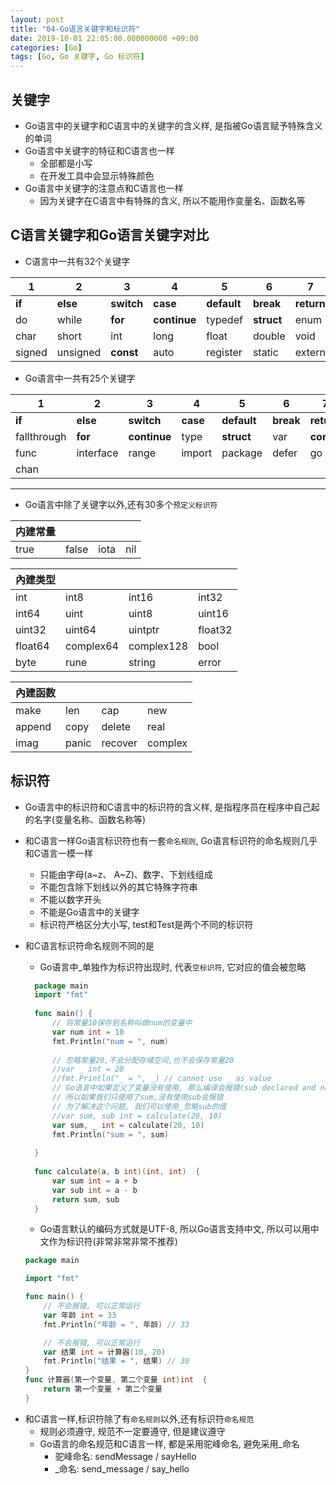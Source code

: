 ```yaml
---
layout: post
title: "04-Go语言关键字和标识符"
date: 2019-10-01 22:05:00.000000000 +09:00
categories: [Go]
tags: [Go, Go 关键字, Go 标识符]
---
```


## 关键字

- Go语言中的关键字和C语言中的关键字的含义样, 是指被Go语言赋予特殊含义的单词
- Go语言中关键字的特征和C语言也一样
  - 全部都是小写
  - 在开发工具中会显示特殊颜色
- Go语言中关键字的注意点和C语言也一样
  - 因为关键字在C语言中有特殊的含义, 所以不能用作变量名、函数名等

## C语言关键字和Go语言关键字对比

- C语言中一共有32个关键字

| 1      | 2        | 3          | 4            | 5           | 6          | 7          | 8        |
| ------ | -------- | ---------- | ------------ | ----------- | ---------- | ---------- | -------- |
| **if** | **else** | **switch** | **case**     | **default** | **break**  | **return** | **goto** |
| do     | while    | **for**    | **continue** | typedef     | **struct** | enum       | union    |
| char   | short    | int        | long         | float       | double     | void       | sizeof   |
| signed | unsigned | **const**  | auto         | register    | static     | extern     | volatile |

- Go语言中一共有25个关键字

| 1           | 2         | 3            | 4        | 5           | 6         | 7          | 8        |
| ----------- | --------- | ------------ | -------- | ----------- | --------- | ---------- | -------- |
| **if**      | **else**  | **switch**   | **case** | **default** | **break** | **return** | **goto** |
| fallthrough | **for**   | **continue** | type     | **struct**  | var       | **const**  | map      |
| func        | interface | range        | import   | package     | defer     | go         | select   |
| chan        |           |              |          |             |           |            |          |

------

- Go语言中除了关键字以外,还有30多个`预定义标识符`

| 内建常量 |       |      |      |
| ---- | ----- | ---- | ---- |
| true | false | iota | nil  |

| 內建类型    |           |            |         |
| ------- | --------- | ---------- | ------- |
| int     | int8      | int16      | int32   |
| int64   | uint      | uint8      | uint16  |
| uint32  | uint64    | uintptr    | float32 |
| float64 | complex64 | complex128 | bool    |
| byte    | rune      | string     | error   |

| 內建函数   |       |         |         |
| ------ | ----- | ------- | ------- |
| make   | len   | cap     | new     |
| append | copy  | delete  | real    |
| imag   | panic | recover | complex |

## 标识符

- Go语言中的标识符和C语言中的标识符的含义样, 是指程序员在程序中自己起的名字(变量名称、函数名称等)


- 和C语言一样Go语言标识符也有一套`命名规则`, Go语言标识符的命名规则几乎和C语言一模一样

  + 只能由字母(a~z、 A~Z)、数字、下划线组成
  + 不能包含除下划线以外的其它特殊字符串
  + 不能以数字开头
  + 不能是Go语言中的关键字
  + 标识符严格区分大小写, test和Test是两个不同的标识符

- 和C语言标识符命名规则不同的是

  - Go语言中_单独作为标识符出现时, 代表`空标识符`, 它对应的值会被忽略

  ```go
    package main
    import "fmt"
    
    func main() {
        // 将常量10保存到名称叫做num的变量中
        var num int = 10
        fmt.Println("num = ", num)
    
        // 忽略常量20,不会分配存储空间,也不会保存常量20
        //var _ int = 20
        //fmt.Println("_ = ", _) // cannot use _ as value
        // Go语言中如果定义了变量没有使用, 那么编译会报错(sub declared and not used)
        // 所以如果我们只使用了sum,没有使用sub会报错
        // 为了解决这个问题, 我们可以使用_忽略sub的值
        //var sum, sub int = calculate(20, 10)
        var sum, _ int = calculate(20, 10)
        fmt.Println("sum = ", sum)
    
    }
    
    func calculate(a, b int)(int, int)  {
        var sum int = a + b
        var sub int = a - b
        return sum, sub
    }
  ```

  + Go语言默认的编码方式就是UTF-8, 所以Go语言支持中文, 所以可以用中文作为标识符(非常非常非常不推荐)

  ```go
  package main
  
  import "fmt"
  
  func main() {
      // 不会报错, 可以正常运行
      var 年龄 int = 33
      fmt.Println("年龄 = ", 年龄) // 33
  
      // 不会报错, 可以正常运行
      var 结果 int = 计算器(10, 20)
      fmt.Println("结果 = ", 结果) // 30
  }
  func 计算器(第一个变量, 第二个变量 int)int  {
      return 第一个变量 + 第二个变量
  }
  ```

+ 和C语言一样,标识符除了有`命名规则`以外,还有标识符`命名规范`
  - 规则必须遵守, 规范不一定要遵守, 但是建议遵守
  - Go语言的命名规范和C语言一样, 都是采用驼峰命名, 避免采用_命名 
    - 驼峰命名: sendMessage / sayHello
    - _命名: send_message / say_hello